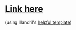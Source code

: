 # [Link here](https://itamarcu.github.io/FoundryVTT-release-stats/)

(using Illandril's [helpful template](https://github.com/illandril/FoundryVTT-release-stats))